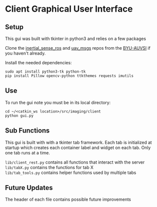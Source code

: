 # Client Graphical User Interface

## Setup
This gui was built with tkinter in python3 and relies on a few packages

Clone the [inertial_sense_ros](https://github.com/BYU-AUVSI/inertial_sense_ros)
and [uav_msgs](https://github.com/BYU-AUVSI/uav_msgs) repos from the
[BYU-AUVSI](https://github.com/BYU-AUVSI) if you haven't already.

Install the needed dependencies:  
```
sudo apt install python3-tk python-tk
pip install Pillow opencv-python ttkthemes requests imutils
```
## Use
To run the gui note you must be in its local directory:
```
cd ~/<catkin_ws location>/src/imaging/client
python gui.py
```

## Sub Functions
This gui is built with with a tkinter tab framework. Each tab is initialized at startup which creates each container label and widget on each tab. Only one tab runs at a time.

`lib/client_rest.py` contains all functions that interact with the server  
`lib/tabX.py` contains the functions for tab X  
`lib/tab_tools.py` contains helper functions used by multiple tabs  

## Future Updates
The header of each file contains possible future improvements
